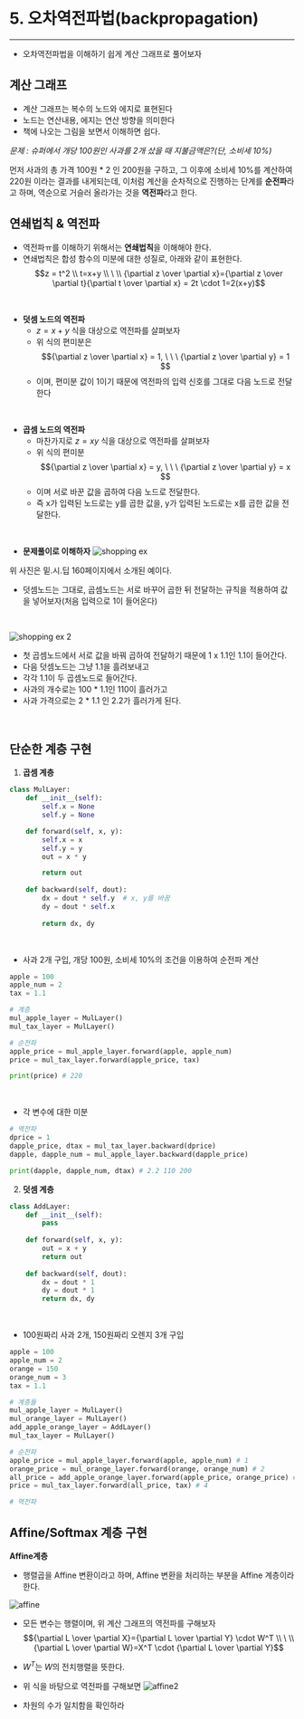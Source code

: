 # 5. 오차역전파법(backpropagation)
---
- 오차역전파법을 이해하기 쉽게 계산 그래프로 풀어보자

## 계산 그래프
- 계산 그래프는 복수의 노드와 에지로 표현된다
- 노드는 연산내용, 에지는 연산 방향을 의미한다
- 책에 나오는 그림을 보면서 이해하면 쉽다.

*문제 : 슈퍼에서 개당 100원인 사과를 2개 샀을 때 지불금액은?(단, 소비세 10%)*

먼저 사과의 총 가격 100원 * 2 인 200원을 구하고, 그 이후에 소비세 10%를 계산하여 220원 이라는 결과를 내게되는데, 이처럼 계산을 순차적으로 진행하는 단계를 **순전파**라고 하며, 역순으로 거슬러 올라가는 것을 **역전파**라고 한다.

## 연쇄법칙 & 역전파
  - 역전파ㅠ를 이해하기 위해서는 **연쇄법칙**을 이해해야 한다.
  - 연쇄법칙은 합성 함수의 미분에 대한 성질로, 아래와 같이 표현한다.
  $$z = t^2 \\ t=x+y \\ \ \\ {\partial z \over \partial x}={\partial z \over \partial t}{\partial t \over \partial x} = 2t \cdot 1=2(x+y)$$

  <br>

  - **덧셈 노드의 역전파**
    - $z=x+y$ 식을 대상으로 역전파를 살펴보자
    - 위 식의 편미분은 
    $${\partial z \over \partial x} = 1, \ \ \ {\partial z \over \partial y} = 1 $$
    - 이며, 편미분 값이 1이기 때문에 역전파의 입력 신호를 그대로 다음 노드로 전달한다

  <br>

  - **곱셈 노드의 역전파**
    - 마찬가지로 $z = xy$ 식을 대상으로 역전파를 살펴보자
    - 위 식의 편미분
    $${\partial z \over \partial x} = y, \ \ \ {\partial z \over \partial y} = x $$
    - 이며 서로 바꾼 값을 곱하여 다음 노드로 전달한다.
    - 즉 x가 입력된 노드로는 y를 곱한 값을, y가 입력된 노드로는 x를 곱한 값을 전달한다.
  
  <br>

  - **문제풀이로 이해하자**
  ![shopping ex](https://github.com/zzun-d/TIL/blob/master/%EB%B0%91%EB%B0%94%EB%8B%A5%EB%B6%80%ED%84%B0%20%EC%8B%9C%EC%9E%91%ED%95%98%EB%8A%94%20%EB%94%A5%EB%9F%AC%EB%8B%9D/assets/5.%EC%98%A4%EC%B0%A8%EC%97%AD%EC%A0%84%ED%8C%8C.png?raw=true)

  위 사진은 밑.시.딥 160페이지에서 소개된 예이다.
  - 덧셈노드는 그대로, 곱셈노드는 서로 바꾸어 곱한 뒤 전달하는 규칙을 적용하여 값을 넣어보자(처음 입력으로 1이 들어온다)

  <br>

  ![shopping ex 2](https://github.com/zzun-d/TIL/blob/master/%EB%B0%91%EB%B0%94%EB%8B%A5%EB%B6%80%ED%84%B0%20%EC%8B%9C%EC%9E%91%ED%95%98%EB%8A%94%20%EB%94%A5%EB%9F%AC%EB%8B%9D/assets/5.%EC%98%A4%EC%B0%A8%EC%97%AD%EC%A0%84%ED%8C%8C_1.png?raw=true)

  - 첫 곱셈노드에서 서로 값을 바꿔 곱하여 전달하기 때문에 1 x 1.1인 1.1이 들어간다.
  - 다음 덧셈노드는 그냥 1.1을 흘려보내고
  - 각각 1.1이 두 곱셈노드로 들어간다.
  - 사과의 개수로는 100 * 1.1인 110이 흘러가고
  - 사과 가격으로는 2 * 1.1 인 2.2가 흘러가게 된다.

<br>

## 단순한 계층 구현
1. **곱셈 계층**
```python
class MulLayer:
    def __init__(self):
        self.x = None
        self.y = None

    def forward(self, x, y):
        self.x = x
        self.y = y
        out = x * y

        return out
    
    def backward(self, dout):
        dx = dout * self.y  # x, y를 바꿈
        dy = dout * self.x
      
        return dx, dy
```

<br>

- 사과 2개 구입, 개당 100원, 소비세 10%의 조건을 이용하여 순전파 계산
```python
apple = 100
apple_num = 2
tax = 1.1

# 계층
mul_apple_layer = MulLayer()
mul_tax_layer = MulLayer()

# 순전파
apple_price = mul_apple_layer.forward(apple, apple_num)
price = mul_tax_layer.forward(apple_price, tax)

print(price) # 220
```
<br>

- 각 변수에 대한 미분
```python
# 역전파
dprice = 1
dapple_price, dtax = mul_tax_layer.backward(dprice)
dapple, dapple_num = mul_apple_layer.backward(dapple_price)

print(dapple, dapple_num, dtax) # 2.2 110 200
```

2. **덧셈 계층**
```python
class AddLayer:
    def __init__(self):
        pass
    
    def forward(self, x, y):
        out = x + y
        return out
    
    def backward(self, dout):
        dx = dout * 1
        dy = dout * 1
        return dx, dy
```
<br>

- 100원짜리 사과 2개, 150원짜리 오렌지 3개 구입
```python
apple = 100
apple_num = 2
orange = 150
orange_num = 3
tax = 1.1

# 계층들
mul_apple_layer = MulLayer()
mul_orange_layer = MulLayer()
add_apple_orange_layer = AddLayer()
mul_tax_layer = MulLayer()

# 순전파
apple_price = mul_apple_layer.forward(apple, apple_num) # 1
orange_price = mul_orange_layer.forward(orange, orange_num) # 2
all_price = add_apple_orange_layer.forward(apple_price, orange_price) # 3
price = mul_tax_layer.forward(all_price, tax) # 4

# 역전파

```


## Affine/Softmax 계층 구현
**Affine계층**
 - 행렬곱을 Affine 변환이라고 하며, Affine 변환을 처리하는 부분을 Affine 계층이라 한다.

![affine](https://github.com/zzun-d/TIL/blob/master/%EB%B0%91%EB%B0%94%EB%8B%A5%EB%B6%80%ED%84%B0%20%EC%8B%9C%EC%9E%91%ED%95%98%EB%8A%94%20%EB%94%A5%EB%9F%AC%EB%8B%9D/assets/affine_1.png?raw=true)
- 모든 변수는 행렬이며, 위 계산 그래프의 역전파를 구해보자
$${\partial L \over \partial X}={\partial L \over \partial Y} \cdot W^T \\ \ \\ {\partial L \over \partial W}=X^T \cdot {\partial L \over \partial Y}$$
- $W^T$는 $W$의 전치행렬을 뜻한다.
- 위 식을 바탕으로 역전파를 구해보면
![affine2](https://github.com/zzun-d/TIL/blob/master/%EB%B0%91%EB%B0%94%EB%8B%A5%EB%B6%80%ED%84%B0%20%EC%8B%9C%EC%9E%91%ED%95%98%EB%8A%94%20%EB%94%A5%EB%9F%AC%EB%8B%9D/assets/affine_2.png?raw=true)

- 차원의 수가 일치함을 확인하라
